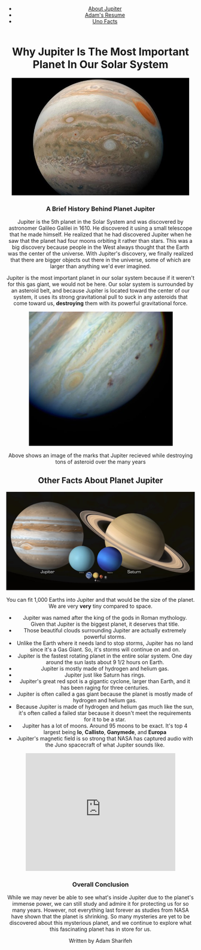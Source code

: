 <!Doctype html>
<html lang = "en">
<head>
  <meta charset="utf-8">
  <title>My Websites</title>
  <link rel="stylesheet" href="css/style.css">
</head>
<body>
  <header id="main-header">
    <div></div>
      <nav class="navigation">
        <ul>
          <li><a href="jupiter.css">About Jupiter</a></li>
          <li><a href="resume.css">Adam's Resume</a></li>
          <li><a href="uno.css">Uno Facts</a></li>
        </ul>
      </nav>
    </div>
  </header>
  <div class="content-wrapper">
    <header id="header">
    <a id="Image1" href="https://adam893-o.github.io/Project-two/"> 
    </a>
    </header> 
  </div> 
    <header class="header">
  <div class="header">
  <h1>Why Jupiter Is The Most Important Planet In Our Solar System</h1>
  </div>
  <section>
    <img src="media/image1.jpg" alt="A stunning look up cloase at Jupiter and seeing the great red spot" >
    <h3>A Brief History Behind Planet Jupiter</h3>
    <p>Jupiter is the 5th planet in the Solar System and was discovered by astronomer Galileo Galilei in 1610. He discovered it using a small telescope that he made himself. He realized that he had discovered Jupiter when he saw that the planet had four moons orbiting it rather than stars. This was a big discovery because people in the West always thought that the Earth was the center of the universe. With Jupiter's discovery, we finally realized that there are bigger objects out there in the universe, some of which are larger than anything we'd ever imagined.</p> 
    <p>Jupiter is the most important planet in our solar system because if it weren't for this gas giant, we would not be here. Our solar system is surrounded by an asteroid belt, and because Jupiter is located toward the center of our system, it uses its strong gravitational pull to suck in any asteroids that come toward us, <strong>destroying</strong> them with its powerful gravitational force.</p>
    <div id="img2">
      <img src="media/image2.jpg" alt="A closer look at the mark Jupiter took while destroying all those asteroids.">
    </div> 
      <p>Above shows an image of the marks that Jupiter recieved while destroying tons of asteroid over the many years</p>
      <h2>Other Facts About Planet Jupiter</h2>
        <img src="media/image3.jpg" alt="An accurate picture to show exactly how big Jupiter is compared to other planets in out solar system">
        <p>You can fit 1,000 Earths into Jupiter and that would be the size of the planet. We are very <strong>very</strong> tiny compared to space.</p>
    <ul>
      <li>Jupiter was named after the king of the gods in Roman mythology. Given that Jupiter is the biggest planet, it deserves that title.</li>
      <li>Those beautiful clouds surrounding Jupiter are actually extremely powerful storms.</li>
      <li>Unlike the Earth where it needs land to stop storms, Jupiter has no land since it's a Gas Giant. So, it's storms will continue on and on.</li>
      <li>Jupiter is the fastest rotating planet in the entire solar system. One day around the sun lasts about 9 1/2 hours on Earth.</li>
      <li>Jupiter is mostly made of hydrogen and helium gas.</li>
      <li>Jupiter just like Saturn has rings.</li>
      <li>Jupiter's great red spot is a gigantic cyclone, larger than Earth, and it has been raging for three centuries.</li>
      <li>Jupiter is often called a gas giant because the planet is mostly made of hydrogen and helium gas.</li>
      <li>Because Jupiter is made of hydrogen and helium gas much like the sun, it's often called a failed star because it doesn't meet the requirements for it to be a star.</li>
      <li>Jupiter has a lot of moons. Around 95 moons to be exact. It's top 4 largest being <strong>Io</strong>, <strong>Callisto</strong>, <strong>Ganymede</strong>, and <strong>Europa</strong></li> 
      <li>Jupiter's magnetic field is so strong that NASA has captured audio with the Juno spacecraft of what Jupiter sounds like.</li>
    </ul>
    <iframe width="400" height="315" src="https://www.youtube.com/embed/e3fqE01YYWs?si=7IFdZLB1Tiov8kD7" title="YouTube video player" frameborder="0" allow="accelerometer; autoplay; clipboard-write; encrypted-media; gyroscope; picture-in-picture; web-share" referrerpolicy="strict-origin-when-cross-origin" allowfullscreen></iframe>
    <h3>Overall Conclusion</h3>
    <p>While we may never be able to see what's inside Jupiter due to the planet's immense power, we can still study and admire it for protecting us for so many years. However, not everything last forever as studies from NASA have shown that the planet is shrinking. So many mysteries are yet to be discovered about this mysterious planet, and we continue to explore what this fascinating planet has in store for us.</p>
    <p>Written by Adam Sharifeh</p>
  </section>
</body>
</html>
